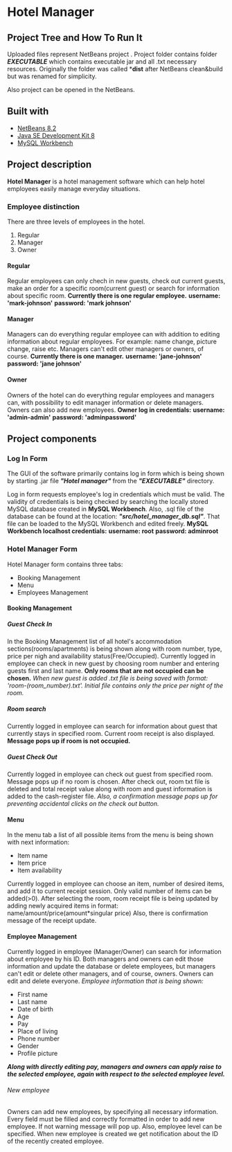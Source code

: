 # Hotel Manager

## Project Tree and How To Run It
Uploaded files represent NetBeans project .
Project folder contains folder ***EXECUTABLE***
which contains executable jar and all .txt
necessary resources. Originally the folder was called
***dist** after NetBeans clean&build but was renamed
for simplicity.

Also project can be opened in the NetBeans.


## Built with
- [NetBeans 8.2](https://netbeans.org/)
- [Java SE Development Kit 8](https://www.oracle.com/technetwork/java/javase/downloads/jdk8-downloads-2133151.html)
- [MySQL Workbench](https://www.mysql.com/products/workbench/)


## Project description
**Hotel Manager** is a hotel management software
which can help hotel employees easily manage
everyday situations.

### Employee distinction
There are three levels of employees in the hotel.
1. Regular
2. Manager
3. Owner

#### Regular
Regular employees can only chech in new guests,
check out current guests, make an order for a
specific room(current guest) or search for 
information about specific room. 
**Currently there is one regular employee.**
**username: 'mark-johnson'**
**password: 'mark johnson'**

#### Manager
Managers can do everything regular employee can
with addition to editing information about regular
employees. For example: name change, picture change,
raise etc. Managers can't edit other managers or
owners, of course.
**Currently there is one manager.**
**username: 'jane-johnson'**
**password: 'jane johnson'**

#### Owner
Owners of the hotel can do everything regular employees
and managers can, with possibility to edit manager
information or delete managers. 
Owners can also add new employees. 
**Owner log in credentials:**
**username: 'admin-admin'**
**password: 'adminpassword'**


## Project components

### Log In Form
The GUI of the software primarily contains log in
form which is being shown by starting .jar file
***"Hotel manager"*** from the ***"EXECUTABLE"***
directory.

Log in form requests employee's log in credentials
which must be valid. The validity of credentials is
being checked by searching the locally stored MySQL
database created in **MySQL Workbench**. 
Also, .sql file of the database can be found at the
location: ***"src/hotel_manager_db.sql"***. That file
can be loaded to the MySQL Workbench and edited freely.
**MySQL Workbench localhost credentials:**
**username: root**
**password: adminroot**

### Hotel Manager Form
Hotel Manager form contains three tabs:
- Booking Management
- Menu
- Employees Management

#### Booking Management
##### Guest Check In
In the Booking Management list of all hotel's 
accommodation sections(rooms/apartments) is being 
shown along with room number, type, price per nigh
and availability status(Free/Occupied). 
Currently logged in employee can check in new guest
by choosing room number and entering guests first 
and last name. 
**Only rooms that are not occupied can be chosen.**
*When new guest is added .txt file is being saved
with format: 'room-(room_number).txt'. Initial file
contains only the price per night of the room.*

##### Room search
Currently logged in employee can search for information
about guest that currently stays in specified room.
Current room receipt is also displayed.
**Message pops up if room is not occupied.**

##### Guest Check Out
Currently logged in employee can check out guest from
specified room. Message pops up if no room is chosen.
After check out, room txt file is deleted and total 
receipt value along with room and guest information is 
added to the cash-register file.
*Also, a confirmation message pops up for preventing
accidental clicks on the check out button.*

#### Menu
In the menu tab a list of all possible items from the 
menu is being shown with next information: 
- Item name
- Item price
- Item availability

Currently logged in employee can choose an item, number
of desired items, and add it to current receipt session.
Only valid number of items can be added(>0).
After selecting the room, room receipt file is being updated
by adding newly acquired items in format: 
name/amount/price(amount*singular price)
Also, there is confirmation message of the receipt update.

#### Employee Management
Currently logged in employee (Manager/Owner) can search for
information about employee by his ID. Both managers and owners
can edit those information and update the database or delete
employees, but managers can't edit or delete other managers, 
and of course, owners. Owners can edit and delete everyone.
*Employee information that is being shown:*
- First name
- Last name
- Date of birth
- Age
- Pay
- Place of living
- Phone number
- Gender
- Profile picture

***Along with directly editing pay, managers and owners can apply
raise to the selected employee, again with respect to the selected
employee level.***

###### New employee
Owners can add new employees, by specifying all necessary information.
Every field must be filled and correctly formatted in order to add 
new employee. If not warning message will pop up. Also, employee level
can be specified. When new employee is created we get notification
about the ID of the recently created employee.
